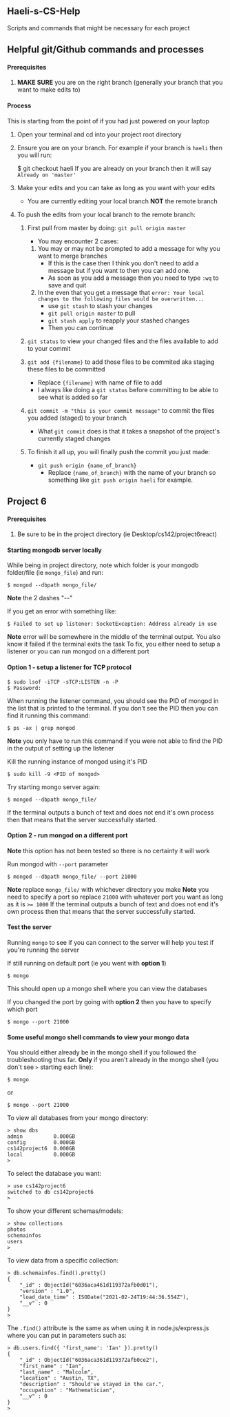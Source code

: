 ## Haeli-s-CS-Help

Scripts and commands that might be necessary for each project

## Helpful git/Github commands and processes

#### Prerequisites
1. **MAKE SURE** you are on the right branch (generally your branch that you want to make edits to)

#### Process
This is starting from the point of if you had just powered on your laptop
1. Open your terminal and cd into your project root directory
2. Ensure you are on your branch. For example if your branch is `haeli` then you will run:

	$ git checkout haeli
If you are already on your branch then it will say `Already on 'master'`

3. Make your edits and you can take as long as you want with your edits
	- You are currently editing your local branch **NOT** the remote branch

4. To push the edits from your local branch to the remote branch:
	1. First pull from master by doing: `git pull origin master`
		- You may encounter 2 cases:
		1. You may or may not be prompted to add a message for why you want to merge branches
			- If this is the case then I think you don't need to add a message but if you want to then you can add one.
			- As soon as you add a message then you need to type `:wq` to save and quit
		2. In the even that you get a message that `error: Your local changes to the following files would be overwritten...`
			- use `git stash` to stash your changes
			- `git pull origin master` to pull
			- `git stash apply` to reapply your stashed changes
			- Then you can continue

	2. `git status` to view your changed files and the files available to add to your commit
	3. `git add {filename}` to add those files to be commited aka staging these files to be committed
		- Replace `{filename}` with name of file to add
		- I always like doing a `git status` before committing to be able to see what is added so far
	4. `git commit -m "this is your commit message"` to commit the files you added (staged) to your branch
		- What `git commit` does is that it takes a snapshot of the project's currently staged changes
	5. To finish it all up, you will finally push the commit you just made:
		- `git push origin {name_of_branch}`
			- Replace `{name_of_branch}` with the name of your branch so something like `git push origin haeli` for example.



## Project 6

#### Prerequisites
1. Be sure to be in the project directory (ie Desktop/cs142/project6react)

#### Starting mongodb server locally

While being in project directory, note which folder is your mongodb folder/file (ie `mongo_file`) and run:

	$ mongod --dbpath mongo_file/
**Note** the 2 dashes "--"

If you get an error with something like:

	$ Failed to set up listener: SocketException: Address already in use
**Note** error will be somewhere in the middle of the terminal output. You also know it failed if the terminal exits the task
To fix, you either need to setup a listener or you can run mongod on a different port

#### Option 1 - setup a listener for TCP protocol

	$ sudo lsof -iTCP -sTCP:LISTEN -n -P
	$ Password: 
When running the listener command, you should see the PID of mongod in the list that is printed to the terminal.
If you don't see the PID then you can find it running this command:

	$ ps -ax | grep mongod
**Note** you only have to run this command if you were not able to find the PID in the output of setting up the listener

Kill the running instance of mongod using it's PID

	$ sudo kill -9 <PID of mongod>

Try starting mongo server again:

	$ mongod --dbpath mongo_file/
If the terminal outputs a bunch of text and does not end it's own process then that means that the server successfully started.

#### Option 2 - run mongod on a different port
**Note** this option has not been tested so there is no certainty it will work

Run mongod with `--port` parameter

	$ mongod --dbpath mongo_file/ --port 21000
**Note** replace `mongo_file/` with whichever directory you make
**Note** you need to specify a port so replace `21000` with whatever port you want as long as it is `>= 1000`
If the terminal outputs a bunch of text and does not end it's own process then that means that the server successfully started.

#### Test the server

Running `mongo` to see if you can connect to the server will help you test if you're running the server

If still running on default port (ie you went with **option 1**)

	$ mongo
This should open up a mongo shell where you can view the databases

If you changed the port by going with **option 2** then you have to specify which port

	$ mongo --port 21000

#### Some useful mongo shell commands to view your mongo data

You should either already be in the mongo shell if you followed the troubleshooting thus far.
**Only** if you aren't already in the mongo shell (you don't see `>` starting each line):

	$ mongo
or

	$ mongo --port 21000

To view all databases from your mongo directory:

	> show dbs
	admin          0.000GB
	config         0.000GB
	cs142project6  0.000GB
	local          0.000GB
	>

To select the database you want:

	> use cs142project6
	switched to db cs142project6
	>

To show your different schemas/models:

	> show collections
	photos
	schemainfos
	users
	>

To view data from a specific collection:

	> db.schemainfos.find().pretty()
	{
		"_id" : ObjectId("6036aca461d119372afb0d01"),
		"version" : "1.0",
		"load_date_time" : ISODate("2021-02-24T19:44:36.554Z"),
		"__v" : 0
	}
	>
The `.find()` attribute is the same as when using it in node.js/express.js where you can put in parameters such as:

	> db.users.find({ 'first_name': 'Ian' }).pretty()
	{
		"_id" : ObjectId("6036aca361d119372afb0ce2"),
		"first_name" : "Ian",
		"last_name" : "Malcolm",
		"location" : "Austin, TX",
		"description" : "Should've stayed in the car.",
		"occupation" : "Mathematician",
		"__v" : 0
	}
	>




